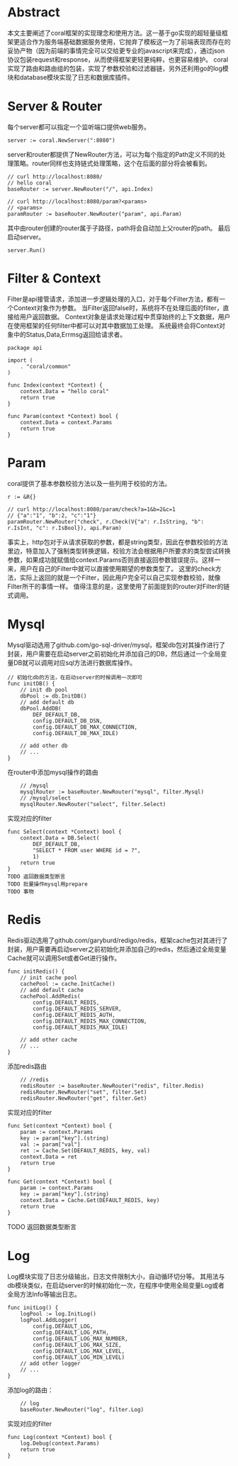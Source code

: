 # Abstract
本文主要阐述了coral框架的实现理念和使用方法。这一基于go实现的超轻量级框架更适合作为服务端基础数据服务使用，它抛弃了模板这一为了前端表现而存在的妥协产物（因为前端的事情完全可以交给更专业的javascript来完成），通过json协议包装request和response，从而使得框架更轻更纯粹，也更容易维护。
coral实现了路由和路由组的包装，实现了参数校验和过滤器链，另外还利用go的log模块和database模块实现了日志和数据库插件。
# Server & Router
每个server都可以指定一个监听端口提供web服务。
```
server := coral.NewServer(":8080")
```
server和router都提供了NewRouter方法，可以为每个指定的Path定义不同的处理策略。router同样也支持链式处理策略，这个在后面的部分将会被看到。
```
// curl http://localhost:8080/
// hello coral
baseRouter := server.NewRouter("/", api.Index)

// curl http://localhost:8080/param?<params>
// <params>
paramRouter := baseRouter.NewRouter("param", api.Param)
```
其中由router创建的router属于子路径，path将会自动加上父router的path。
最后启动server。
```
server.Run()
```
# Filter & Context
Filter是api接管请求，添加进一步逻辑处理的入口，对于每个Filter方法，都有一个Context对象作为参数。
当Filter返回false时，系统将不在处理后面的filter，直接给用户返回数据。
Context对象是请求处理过程中贯穿始终的上下文数据，用户在使用框架的任何filter中都可以对其中数据加工处理。
系统最终会将Context对象中的Status,Data,Errmsg返回给请求者。
```
package api

import (
	. "coral/common"
)

func Index(context *Context) {
	context.Data = "hello coral"
    return true
}

func Param(context *Context) bool {
	context.Data = context.Params
	return true
}
```
# Param
coral提供了基本参数校验方法以及一些列用于校验的方法。
```
r := &R{}

// curl http://localhost:8080/param/check?a=1&b=2&c=1
// {"a":"1", "b":2, "c":"1"}
paramRouter.NewRouter("check", r.Check(V{"a": r.IsString, "b": r.IsInt, "c": r.IsBool}), api.Param)
```
事实上，http包对于从请求获取的参数，都是string类型，因此在参数校验的方法里边，特意加入了强制类型转换逻辑，校验方法会根据用户所要求的类型尝试转换参数，如果成功就赋值给context.Params否则直接返回参数错误提示。这样一来，用户在自己的Filter中就可以直接使用期望的参数类型了。
这里的check方法，实际上返回的就是一个Filter，因此用户完全可以自己实现参数校验，就像Filter所干的事情一样。
值得注意的是，这里使用了前面提到的router对Filter的链式调用。
# Mysql
Mysql驱动选用了github.com/go-sql-driver/mysql，框架db包对其操作进行了封装，用户需要在启动server之前初始化并添加自己的DB，然后通过一个全局变量DB就可以调用对应sql方法进行数据库操作。
```
// 初始化db的方法，在启动server的时候调用一次即可
func initDB() {
	// init db pool
	dbPool := db.InitDB()
	// add default db
	dbPool.AddDB(
		DEF_DEFAULT_DB,
		config.DEFAULT_DB_DSN,
		config.DEFAULT_DB_MAX_CONNECTION,
		config.DEFAULT_DB_MAX_IDLE)

	// add other db
	// ...
}
```
在router中添加mysql操作的路由
```
	// /mysql
	mysqlRouter := baseRouter.NewRouter("mysql", filter.Mysql)
	// /mysql/select
	mysqlRouter.NewRouter("select", filter.Select)
```
实现对应的filter
```
func Select(context *Context) bool {
	context.Data = DB.Select(
		DEF_DEFAULT_DB,
		"SELECT * FROM user WHERE id = ?",
		1)
	return true
}
TODO 返回数据类型断言
TODO 批量操作mysql用prepare
TODO 事物
```
# Redis
Redis驱动选用了github.com/garyburd/redigo/redis，框架cache包对其进行了封装，用户需要再启动server之前初始化并添加自己的redis，然后通过全局变量Cache就可以调用Set或者Get进行操作。
```
func initRedis() {
	// init cache pool
	cachePool := cache.InitCache()
	// add default cache
	cachePool.AddRedis(
		config.DEFAULT_REDIS,
		config.DEFAULT_REDIS_SERVER,
		config.DEFAULT_REDIS_AUTH,
		config.DEFAULT_REDIS_MAX_CONNECTION,
		config.DEFAULT_REDIS_MAX_IDLE)

	// add other cache
	// ...
}
```
添加redis路由
```
	// /redis
	redisRouter := baseRouter.NewRouter("redis", filter.Redis)
	redisRouter.NewRouter("set", filter.Set)
	redisRouter.NewRouter("get", filter.Get)
```
实现对应的filter
```
func Set(context *Context) bool {
	param := context.Params
	key := param["key"].(string)
	val := param["val"]
	ret := Cache.Set(DEFAULT_REDIS, key, val)
	context.Data = ret
	return true
}

func Get(context *Context) bool {
	param := context.Params
	key := param["key"].(string)
	context.Data = Cache.Get(DEFAULT_REDIS, key)
	return true
}
```
TODO 返回数据类型断言
# Log
Log模块实现了日志分级输出，日志文件限制大小，自动循环切分等。
其用法与db模块类似，在启动server的时候初始化一次，在程序中使用全局变量Log或者全局方法Info等输出日志。
```
func initLog() {
	logPool := log.InitLog()
	logPool.AddLogger(
		config.DEFAULT_LOG,
		config.DEFAULT_LOG_PATH,
		config.DEFAULT_LOG_MAX_NUMBER,
		config.DEFAULT_LOG_MAX_SIZE,
		config.DEFAULT_LOG_MAX_LEVEL,
		config.DEFAULT_LOG_MIN_LEVEL)
    // add other logger
    // ...
}
```
添加log的路由：
```
	// log
	baseRouter.NewRouter("log", filter.Log)
```
实现对应的filter
```
func Log(context *Context) bool {
	log.Debug(context.Params)
	return true
}
```
